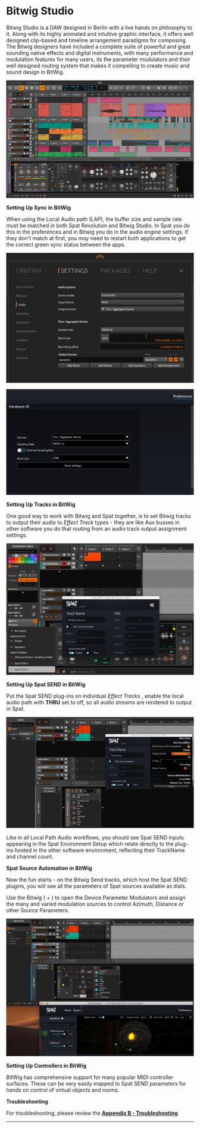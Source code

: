 # Bitwig Studio

Bitwig Studio is a DAW designed in Berlin with a live hands on philosophy to it.
Along with its highly animated and intuitive graphic interface, it offers well designed clip-based and timeline arrangement paradigms for composing. The Bitwig
designers have included a complete suite of powerful and great sounding native
effects and digital instruments, with many performance and modulation features for many users, its the parameter modulators and their well designed routing system that makes it compelling to create music and sound design in BitWig.

![](include/SpatRevolution_UserGuide_-265.png)


**Setting Up Sync in BitWig**

When using the Local Audio path (LAP), the buffer size and sample rate must be matched in both Spat Revolution and Bitwig Studio. In Spat you do this in the preferences and in Bitwig you do in the audio engine settings. If they don't match at first, you _may_ need to restart  both applications to get the correct green sync status between the apps.

![](include/SpatRevolution_UserGuide_-266.jpg)

![](include/SpatRevolution_UserGuide_-268.png)

**Setting Up Tracks in BitWig**

One good way to work with Bitwig and Spat together, is to set Bitwig tracks to output their audio to _Effect Track_ types - they are like Aux busses in other software you do that routing from an audio track output assignment settings.

![](include/SpatRevolution_UserGuide_-270.jpg)

**Setting Up Spat SEND in BitWig**

Put the Spat SEND plug-ins on individual _Effect Tracks_ , enable the local audio path with **THRU** set to off, so all audio streams are rendered to output in Spat.

![](include/SpatRevolution_UserGuide_-272.jpg)

Like in all Local Path Audio workflows, you should see Spat SEND inputs appearing in the Spat Environment Setup which relate directly to the plug-ins hosted in the other software environment, reflecting their TrackName and channel count.


**Spat Source Automation in BitWig**

Now the fun starts - on the Bitwig Send tracks, which host the Spat SEND plugins, you will see all the parameters of Spat sources available as dials. 

Use the Bitwig ( + ) to open the Device Parameter Modulators and assign the many and varied modulation sources to control Azimuth, Distance or other Source Parameters.

![](include/SpatRevolution_UserGuide_-274.jpg)

**Setting Up Controllers in BitWig**

BitWig has comprehensive support for many popular MIDI controller surfaces.
These can be very easily mapped to Spat SEND parameters for hands on control of virtual objects and rooms.


**Troubleshooting**

For troubleshooting, please review the **[Appendix B - Troubleshooting](Appendix_B.md)**

---
